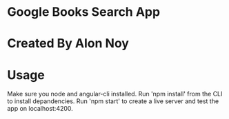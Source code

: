 # Google Books Search App
# Created By Alon Noy

# Usage

Make sure you node and angular-cli installed.
Run 'npm install' from the CLI to install depandencies.
Run 'npm start' to create a live server and test the app on localhost:4200.


